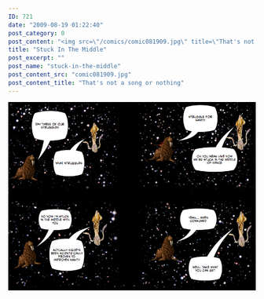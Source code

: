 ```yaml
---
ID: 721
date: "2009-08-19 01:22:40"
post_category: 0
post_content: "<img src=\"/comics/comic081909.jpg\" title=\"That's not a song or nothing\" />"
title: "Stuck In The Middle"
post_excerpt: ""
post_name: "stuck-in-the-middle"
post_content_src: "comic081909.jpg"
post_content_title: "That's not a song or nothing"
---
```



[![That's not a song or nothing](/comics-hi-res/comic081909.jpg)](/comics-hi-res/comic081909.jpg)
